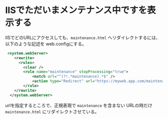 # IISでただいまメンテナンス中ですを表示する

IISでどのURLにアクセスしても、`maintenance.html` へリダイレクトするには、
以下のような記述を web.configにする。


```xml
 <system.webServer>
    <rewrite>
      <rules>
        <clear />
        <rule name="maintenance" stopProcessing="true">
            <match url="^(?!.*maintenance).*$" />
            <action type="Redirect" url="https://myweb.app.com/maintenance.html" appendQueryString="false" redirectType="Temporary" />
        </rule>
    </rewrite>
  </system.webServer>
```

urlを指定するところで、正規表現で `maintenance` を含まない URLの時だけ
`maintenance.html` にリダイレクトさせている。
